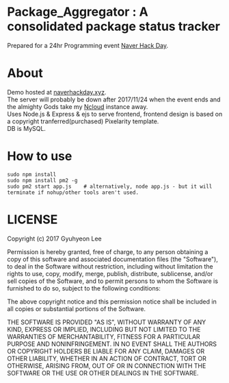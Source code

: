 # Package_Aggregator : A consolidated package status tracker
Prepared for a 24hr Programming event [Naver Hack Day](https://github.com/NAVER-CAMPUS-HACKDAY/common).  

# About
Demo hosted at [naverhackday.xyz](http://naverhackday.xyz).  
The server will probably be down after 2017/11/24 when the event ends and the almighty Gods take my [Ncloud](https://www.ncloud.com/) instance away.  
Uses Node.js & Express & ejs to serve frontend, frontend design is based on a copyright tranferred(purchased) Pixelarity template.  
DB is MySQL.  

# How to use
```
sudo npm install
sudo npm install pm2 -g
sudo pm2 start app.js    # alternatively, node app.js - but it will terminate if nohup/other tools aren't used.
```

# LICENSE
Copyright (c) 2017 Gyuhyeon Lee

Permission is hereby granted, free of charge, to any person obtaining a copy of this software and associated documentation files (the "Software"), to deal in the Software without restriction, including without limitation the rights to use, copy, modify, merge, publish, distribute, sublicense, and/or sell copies of the Software, and to permit persons to whom the Software is furnished to do so, subject to the following conditions:

The above copyright notice and this permission notice shall be included in all copies or substantial portions of the Software.

THE SOFTWARE IS PROVIDED "AS IS", WITHOUT WARRANTY OF ANY KIND, EXPRESS OR IMPLIED, INCLUDING BUT NOT LIMITED TO THE WARRANTIES OF MERCHANTABILITY, FITNESS FOR A PARTICULAR PURPOSE AND NONINFRINGEMENT. IN NO EVENT SHALL THE AUTHORS OR COPYRIGHT HOLDERS BE LIABLE FOR ANY CLAIM, DAMAGES OR OTHER LIABILITY, WHETHER IN AN ACTION OF CONTRACT, TORT OR OTHERWISE, ARISING FROM, OUT OF OR IN CONNECTION WITH THE SOFTWARE OR THE USE OR OTHER DEALINGS IN THE SOFTWARE.
